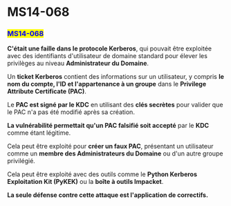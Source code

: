 # MS14-068

### <mark style="color:blue;">MS14-068</mark>

**C'était une faille dans le protocole Kerberos**, qui pouvait être exploitée avec des identifiants d'utilisateur de domaine standard pour élever les privilèges au niveau **Administrateur du Domaine**.

Un **ticket Kerberos** contient des informations sur un utilisateur, y compris **le nom du compte, l'ID et l'appartenance à un groupe** dans le **Privilege Attribute Certificate (PAC)**.

Le **PAC est signé par le KDC** en utilisant des **clés secrètes** pour valider que le PAC n'a pas été modifié après sa création.

**La vulnérabilité permettait qu'un PAC falsifié soit accepté** par le **KDC** comme étant légitime.

Cela peut être exploité pour **créer un faux PAC**, présentant un utilisateur comme un **membre des Administrateurs du Domaine** ou d'un autre groupe privilégié.

Cela peut être exploité avec des outils comme le **Python Kerberos Exploitation Kit (PyKEK)** ou la **boîte à outils Impacket**.

**La seule défense contre cette attaque est l'application de correctifs.**
